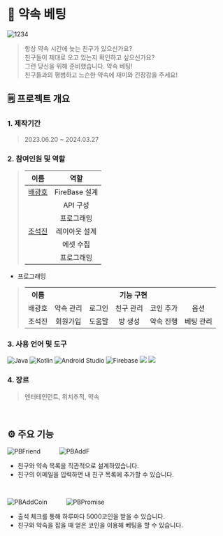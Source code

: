 # 📱 약속 베팅
![1234](https://github.com/cho-stone/Promise-bet/assets/74195857/03cd2e3a-390b-4ea1-a8f9-cbe3070d3043)
> 항상 약속 시간에 늦는 친구가 있으신가요?  
> 친구들이 제대로 오고 있는지 확인하고 싶으신가요?  
> 그런 당신을 위해 준비했습니다. 약속 베팅!  
> 친구들과의 평범하고 느슨한 약속에 재미와 긴장감을 주세요!  
## 🗒 프로젝트 개요
### 1. 제작기간
> 2023.06.20 ~ 2024.03.27
### 2. 참여인원 및 역할
> |이름|역할|
> |:------:|:---:|
> |[배광호](https://github.com/kangho1117)|FireBase 설계|
> | |API 구성|
> | |프로그래밍|
> |[조석진](https://github.com/cho-stone)|레이아웃 설계|
> | |에셋 수집|
> | |프로그래밍|
* 프로그래밍
> <table>
>  <tr>
>    <th align="center">이름</th>
>    <th colspan="5" align="center">기능 구현</th>
>  </tr>
>  <tr>
>    <td align="center">배광호</td>
>    <td align="center">약속 관리</td>
>    <td align="center">로그인</td>
>    <td align="center">친구 관리</td>
>    <td align="center">코인 추가</td>
>    <td align="center">옵션</td>
>  </tr>
>  <tr>
>    <td align="center">조석진</td>
>    <td align="center">회원가입</td>
>    <td align="center">도움말</td>
>    <td align="center">방 생성</td>
>    <td align="center">약속 진행</td>
>    <td align="center">베팅 관리</td>
>  </tr>
> </table>

### 3. 사용 언어 및 도구
![Java](https://img.shields.io/badge/java-%23ED8B00.svg?style=for-the-badge&logo=openjdk&logoColor=white) ![Kotlin](https://img.shields.io/badge/kotlin-%237F52FF.svg?style=for-the-badge&logo=kotlin&logoColor=white) ![Android Studio](https://img.shields.io/badge/android%20studio-346ac1?style=for-the-badge&logo=android%20studio&logoColor=white) ![Firebase](https://img.shields.io/badge/firebase-a08021?style=for-the-badge&logo=firebase&logoColor=ffcd34)   <img src="https://img.shields.io/badge/Naver-03C75A?style=for-the-badge&logo=Naver&logoColor=white">  <img src="https://img.shields.io/badge/Kakao-FFCD00?style=for-the-badge&logo=Kakao&logoColor=black">
### 4. 장르
> 엔터테인먼트, 위치추적, 약속
<br>

## ⚙ 주요 기능
![PBFriend](https://github.com/cho-stone/Promise-bet/assets/74195857/b2446858-d10f-498c-90c7-6d06a3704f26) &nbsp; &nbsp; &nbsp; &nbsp; &nbsp; ![PBAddF](https://github.com/cho-stone/Promise-bet/assets/74195857/73a505f6-2498-4f3f-a5be-cc89e5aaf9f5)  
* 친구와 약속 목록을 직관적으로 설계하였습니다.
* 친구의 이메일을 입력하면 내 친구 목록에 추가할 수 있습니다.
<br>

![PBAddCoin](https://github.com/cho-stone/Promise-bet/assets/74195857/3f1ef552-1611-4c7b-9af3-7e82470809ac) &nbsp; &nbsp; &nbsp; &nbsp; &nbsp; ![PBPromise](https://github.com/cho-stone/Promise-bet/assets/74195857/33e0fcb6-5104-4f54-87ae-6aa85ce6fb0f)
* 출석 체크를 통해 하루마다 5000코인을 받을 수 있습니다.
* 친구와 약속을 잡을 때 얻은 코인을 이용해 베팅을 할 수 있습니다.
